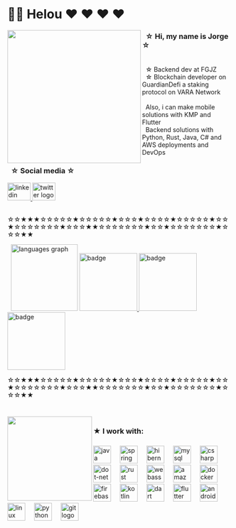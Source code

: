 <br clear="both">

# 🏳️‍⚧️ Helou ♥ ♥ ♥ ♥
<img align="left" height="300" src="https://github.com/user-attachments/assets/9ae93afe-8f2b-4c50-8fa1-ed5a4395944f"  />

<h3 align="left">&nbsp ☆ Hi, my name is Jorge ☆ <br><br> </h3>

<p align="left">&nbsp ☆ Backend dev at FGJZ <br> &nbsp ☆ Blockchain developer on GuardianDefi a staking protocol on VARA Network<br><br> &nbsp Also, i can make mobile solutions with KMP and Flutter <br> &nbsp Backend solutions with Python, Rust, Java, C# and AWS deployments and DevOps<p>

<h3 align="left">&nbsp ☆ Social media ☆ </h3>

<div align="left">
  <a href="https://www.linkedin.com/in/jorge-brandon-chandomi-esponda-652948279/" target="_blank">
    <img src="https://raw.githubusercontent.com/maurodesouza/profile-readme-generator/master/src/assets/icons/social/linkedin/default.svg" width="52" height="40" alt="linkedin logo"  />
  </a>
  <a href="https://twitter.com/SrConejoUwU" target="_blank">
    <img src="https://raw.githubusercontent.com/maurodesouza/profile-readme-generator/master/src/assets/icons/social/twitter/default.svg" width="52" height="40" alt="twitter logo"  />
  </a>
</div>

<br clear="both">

<p align="left">☆☆★★★☆☆☆☆☆★☆☆☆☆☆★☆☆☆★☆☆☆☆★☆☆☆☆☆★☆☆★☆☆☆☆☆☆☆★☆☆☆★★☆☆☆☆☆☆☆★☆☆★☆☆☆☆☆☆☆★☆☆☆★★</p>

<div align="left">
  <p> 
    &nbsp <img src="https://github-readme-stats.vercel.app/api/top-langs?username=JBunCE&locale=en&hide_title=false&layout=compact&card_width=320&langs_count=4&theme=shades-of-purple&hide_border=false&order=2" height="150" alt="languages graph"  />
    <a href="https://www.credly.com/users/jorge-brandon-chandomi-esponda" target="_blank">
      <img src="https://github.com/user-attachments/assets/9137efa0-85f8-41aa-b65a-a7caa404b795" height="130" alt="badge"  />
    </a>
    <a href="https://www.credly.com/users/jorge-brandon-chandomi-esponda" target="_blank">
      <img src="https://github.com/user-attachments/assets/3c4804e9-6cc1-4a74-a7e9-b940015b9bf0" height="130" alt="badge"  />
    </a>
    <a href="https://www.credly.com/users/jorge-brandon-chandomi-esponda" target="_blank">
      <img src="https://github.com/user-attachments/assets/255c2253-e0a1-4a9e-96a3-92a6e55e7c3b" height="130" alt="badge"  />
    </a>
  </p>
</div>

<p align="left">☆☆★★★☆☆☆☆☆★☆☆☆☆☆★☆☆☆★☆☆☆☆★☆☆☆☆☆★☆☆★☆☆☆☆☆☆☆★☆☆☆★★☆☆☆☆☆☆☆★☆☆★☆☆☆☆☆☆☆★☆☆☆★★</p>

###

<br clear="both">

<img align="left" height="190" src="https://github.com/user-attachments/assets/dc9cf204-dd92-42da-b2ad-c5ea8129afff"  />

###

<h3 align="left"> ★ I work with:</h3>

###

<div align="left">
  <img src="https://cdn.jsdelivr.net/gh/devicons/devicon/icons/java/java-original.svg" height="40" alt="java logo"  />
  <img width="12" />
  <img src="https://skillicons.dev/icons?i=spring" height="40" alt="spring logo"  />
  <img width="12" />
  <img src="https://skillicons.dev/icons?i=hibernate" height="40" alt="hibernate logo"  />
  <img width="12" />
  <img src="https://skillicons.dev/icons?i=mysql" height="40" alt="mysql logo"  />
  <img width="12" />
  <img src="https://cdn.jsdelivr.net/gh/devicons/devicon/icons/csharp/csharp-original.svg" height="40" alt="csharp logo"  />
  <img width="12" />
  <img src="https://skillicons.dev/icons?i=dotnet" height="40" alt="dot-net logo"  />
  <img width="12" />
  <img src="https://skillicons.dev/icons?i=rust" height="40" alt="rust logo"  />
  <img width="12" />
  <img src="https://cdn.simpleicons.org/webassembly/654FF0" height="40" alt="webassembly logo"  />
  <img width="12" />
  <img src="https://skillicons.dev/icons?i=aws" height="40" alt="amazonwebservices logo"  />
  <img width="12" />
  <img src="https://cdn.simpleicons.org/docker/2496ED" height="40" alt="docker logo"  />
  <img width="12" />
  <img src="https://cdn.jsdelivr.net/gh/devicons/devicon/icons/firebase/firebase-plain.svg" height="40" alt="firebase logo"  />
  <img width="12" />
  <img src="https://cdn.jsdelivr.net/gh/devicons/devicon/icons/kotlin/kotlin-original.svg" height="40" alt="kotlin logo"  />
  <img width="12" />
  <img src="https://skillicons.dev/icons?i=dart" height="40" alt="dart logo"  />
  <img width="12" />
  <img src="https://cdn.jsdelivr.net/gh/devicons/devicon/icons/flutter/flutter-original.svg" height="40" alt="flutter logo"  />
  <img width="12" />
  <img src="https://skillicons.dev/icons?i=androidstudio" height="40" alt="androidstudio logo"  />
  <img width="12" />
  <img src="https://skillicons.dev/icons?i=linux" height="40" alt="linux logo"  />
  <img width="12" />
  <img src="https://skillicons.dev/icons?i=py" height="40" alt="python logo"  />
  <img width="12" />
  <img src="https://cdn.simpleicons.org/git/F05032" height="40" alt="git logo"  />
</div>

###

<br clear="both">

###
